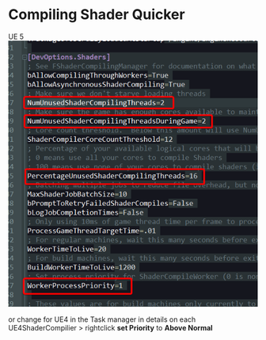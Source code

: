# Compiling Shader Quicker

UE 5 
![](Pasted%20image%2020230206104645.png)


or change for UE4 in the Task manager in details on each UE4ShaderCompilier > rightclick **set Priority** to **Above Normal**